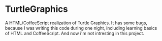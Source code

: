 # TurtleGraphics
A HTML/CoffeeScript realization of Turtle Graphics.
It has some bugs, because I was writing this code during one night, including learning basics of HTML and CoffeeScript. And now i'm not intresting in this project.
